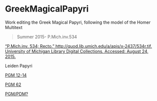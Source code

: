 # GreekMagicalPapyri
Work editing the Greek Magical Papyri, following the model of the Homer Multitext

>Summer 2015- P.Mich.inv.534

[“P.Mich.inv. 534; Recto.” http://quod.lib.umich.edu/a/apis/x-2437/534r.tif. University of Michigan Library Digital Collections. Accessed: August 24, 2015.](http://quod.lib.umich.edu/a/apis/x-2437/534r___tif)


Leiden Papyri

[PGM 12-14](http://www.rmo.nl/collectie/zoeken?q=papyri&Afdeling=&Objectnaam=&Materiaal=&Periode=&Vindplaats=)

[PGM 62](http://hum.leidenuniv.nl/papyrologisch-instituut/online-tentoonstelling/tentoonstelling-k.html)

[PGM/PDM?](http://www.rmo.nl/collectie/zoeken?object=AMS+75+vel+2)
